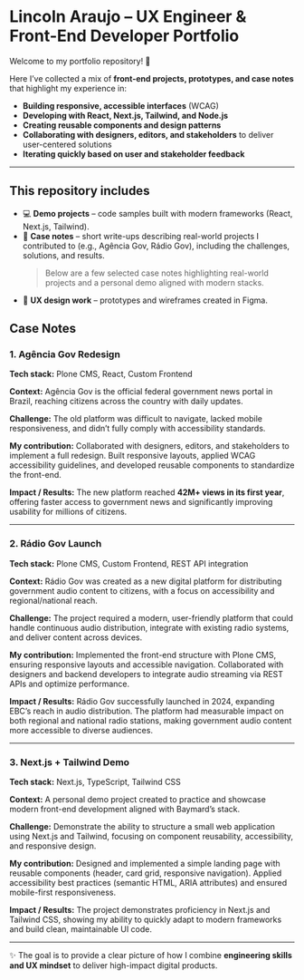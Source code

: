# Lincoln Araujo – UX Engineer & Front-End Developer Portfolio  

Welcome to my portfolio repository! 👋  

Here I’ve collected a mix of **front-end projects, prototypes, and case notes** that highlight my experience in:  

- **Building responsive, accessible interfaces** (WCAG)  
- **Developing with React, Next.js, Tailwind, and Node.js**  
- **Creating reusable components and design patterns**  
- **Collaborating with designers, editors, and stakeholders** to deliver user-centered solutions  
- **Iterating quickly based on user and stakeholder feedback**  

---

## This repository includes  

- 💻 **Demo projects** – code samples built with modern frameworks (React, Next.js, Tailwind).  
- 📑 **Case notes** – short write-ups describing real-world projects I contributed to (e.g., Agência Gov, Rádio Gov), including the challenges, solutions, and results.
  > Below are a few selected case notes highlighting real-world projects and a personal demo aligned with modern stacks.
- 🎨 **UX design work** – prototypes and wireframes created in Figma.

## Case Notes  

### 1. Agência Gov Redesign 

**Tech stack:** Plone CMS, React, Custom Frontend  

**Context:** Agência Gov is the official federal government news portal in Brazil, reaching citizens across the country with daily updates.  

**Challenge:** The old platform was difficult to navigate, lacked mobile responsiveness, and didn’t fully comply with accessibility standards.  

**My contribution:** Collaborated with designers, editors, and stakeholders to implement a full redesign. Built responsive layouts, applied WCAG accessibility guidelines, and developed reusable components to standardize the front-end.  

**Impact / Results:** The new platform reached **42M+ views in its first year**, offering faster access to government news and significantly improving usability for millions of citizens.  

---  

### 2. Rádio Gov Launch  

**Tech stack:** Plone CMS, Custom Frontend, REST API integration  

**Context:** Rádio Gov was created as a new digital platform for distributing government audio content to citizens, with a focus on accessibility and regional/national reach.  

**Challenge:** The project required a modern, user-friendly platform that could handle continuous audio distribution, integrate with existing radio systems, and deliver content across devices.  

**My contribution:** Implemented the front-end structure with Plone CMS, ensuring responsive layouts and accessible navigation. Collaborated with designers and backend developers to integrate audio streaming via REST APIs and optimize performance.  

**Impact / Results:** Rádio Gov successfully launched in 2024, expanding EBC’s reach in audio distribution. The platform had measurable impact on both regional and national radio stations, making government audio content more accessible to diverse audiences.  

---

### 3. Next.js + Tailwind Demo  

**Tech stack:** Next.js, TypeScript, Tailwind CSS  

**Context:** A personal demo project created to practice and showcase modern front-end development aligned with Baymard’s stack.  

**Challenge:** Demonstrate the ability to structure a small web application using Next.js and Tailwind, focusing on component reusability, accessibility, and responsive design.  

**My contribution:** Designed and implemented a simple landing page with reusable components (header, card grid, responsive navigation). Applied accessibility best practices (semantic HTML, ARIA attributes) and ensured mobile-first responsiveness.  

**Impact / Results:** The project demonstrates proficiency in Next.js and Tailwind CSS, showing my ability to quickly adapt to modern frameworks and build clean, maintainable UI code.  

---

✨ The goal is to provide a clear picture of how I combine **engineering skills and UX mindset** to deliver high-impact digital products.
